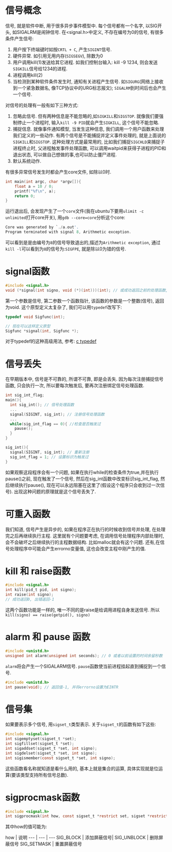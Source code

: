 # 信号概念
信号, 就是软件中断, 用于很多异步事件模型中. 每个信号都有一个名字, 以SIG开头, 如SIGALRM是闹钟信号. 在<signal.h>中定义, 不存在编号为0的信号, 有很多条件产生信号: 

1. 用户按下终端键时如按`CRTL + C`, 产生`SIGINT`信号.
1. 硬件异常. 如引用无用内存(`SIGSEGV`), 除数为0
1. 用户调用kill(1)发送给其它进程. 如我们控制台输入: kill -9 1234, 则会发送`SIGKILL`信号给1234的进程.
1. 进程调用kill(2)
1. 当检测到某种软件条件发生时, 通知有关进程产生信号. 如`SIGURG`(网络上接收到一个紧急数据名, 像TCP协议中的URG标志报文); `SIGALRM`到时间后也会产生一个信号.

对信号的处理有一般有如下三种方式:

1. 忽略此信号. 但有两种信息是不能忽略的,如`SIGKILL`和`SIGSTOP`. 就像我们要强制停止一个进程时, 输入`kill -9 PID`就会产生`SIGKILL`, 这个信号不能忽略.
1. 捕捉信息. 就像事件通知模型, 当发生这种信息, 我们调用一个用户函数来处理我们定义的一些动作. 有两个信号是不能捕捉并定义事件处理的, 就是上面说的`SIGKILL`和`SIGSTOP`. 这种处理方式是最常用的, 比如我们捕捉`SIGCHLD`来捕捉子进程终止时, 父进程触发事件处理函数, 可以调用waitpid来获得子进程的PID和退出状态, 可以做自己想做的事,也可以防止僵尸进程.
1. 默认系统动作.

有很多异常信号发生时都会产生core文件, 如除以0时. 
```c
int main(int argc, char *argv[]){
    float a = 10 / 0;
    printf("%f\n", a);
    return 0;
}
```
运行退出后, 会发现产生了一个`core`文件(我在ubuntu下要用`ulimit -c unlimited`打开core开关), 用`gdb --core=core`分析这个core:
```c
Core was generated by `./a.out'.
Program terminated with signal 8, Arithmetic exception.
```
可以看到是是由编号为`8`的信号导致退出的,描述为`Arithmetic exception`, 通过`kill -l`可以看到为`8`的信号为:`SIGFPE`, 就是除以0为错的信号.

# signal函数
```c
#include <signal.h>
void (*signal(int signo, void (*)(int)))(int); // 或成功返回之前的处理函数, 出错返回SIG_ERR
```
第一个参数是信号, 第二参数一个函数指针, 该函数的参数是一个整数(信号), 返回为void. 这个原型定义太复杂了, 我们可以用`typedef`改写下:
```c
typedef void Sigfunc(int);

// 现在可以这样定义原型
Sigfunc *signal(int, Sigfunc *);
```
对于typedef的这种高级用法, 参考: [c typedef](http://stackoverflow.com/questions/1591361/understanding-typedefs-for-function-pointers-in-c-examples-hints-and-tips-ple)

# 信号丢失
在早期版本中, 信号是不可靠的, 所谓不可靠, 即是会丢失. 因为每次注册捕捉信号函数, 只会执行一次, 所以要每次触发后, 要再次注册绑定信号处理函数.
```c
int sig_int_flag;
main(){
  int sig_int(); // 信号处理函数
  ...
  signal(SIGINT, sig_int); // 注册信号处理函数
  ...
  while(sig_int_flag == 0){ //检查是否触发过
    pause();
  }
}

sig_int(){
  signal(SIGINT, sig_int); // 重新注册
  sig_int_flag = 1; // 设置标识为触发过
}
```
如果观察这段程序会有一个问题, 如果在执行while的检查条件为true,并在执行pause()之前, 现在触发了一个信号, 然后在sig_int函数中改变标识sig_int_flag, 然后继续执行pause(), 现在可以永远阻塞在这里了(假设这个程序只会收到过一次信号). 出现这种问题的原理就是这个信号丢失了.

# 可重入函数
我们知道, 信号产生是异步的, 如果在程序正在执行的时候收到信号并处理, 在处理完之后再继续执行主程. 这里就有个问题要考虑, 在调用信号处理程序内部处理时, 会不会破坏之后继续执行的主程数据结构. 比如malloc就会有这个问题. 还有,在信号处理程序中可能会产生errorno变量值, 这也会改变主程中刚产生的值.

# kill 和 raise函数
```c
#include <signal.h>
int kill(pid_t pid, int signo);
int raise(int signo);
// 成功返回0, 出错返回-1
```
这两个函数功能是一样的, 唯一不同的是raise是给调用进程自身发送信号. 所以 `kill(signo) == raise(getpid(), signo)`

# alarm 和 pause 函数
```c
#include <unistd.h>
unsigned int alarm(unsigned int seconds); // 0 或者以前设置的时间余留秒数
```
`alarm`将会产生一个SIGALARM信号.
`pause`函数使当前进程挂起直到捕捉到一个信号.
```c
#include <unistd.h>
int pause(void); // 返回值-1, 并将errorno设置为EINTR
```

# 信号集
如果要表示多个信号, 用`sigset_t`类型表示. 关于`sigset_t`的函数有如下这些:
```c
#include <signal.h>
int sigemptyset(sigset_t *set);
int sigfillset(sigset_t *set);
int sigaddset(sigset_t *set, int signo);
int sigdelset(sigset_t *set, int signo);
int sigismember(const sigset_t *set, int signo);
```
这些函数看名称就知道是看什么用的, 基本上就是集合的运算, 具体实现就是位运算(要该类型支持所有信号总数).

# sigprocmask函数
```c
#include <signal.h>
int sigprocmask(int how, const sigset_t *restrict set, sigset *restrict oset); // 成功返回0, 出错返回-1
```
其中how的值可能为:

how | 说明
--- | --- | ---
SIG_BLOCK | 添加屏蔽信号|
SIG_UNBLOCK | 删除屏蔽信号
SIG_SETMASK | 重置屏蔽信号


























